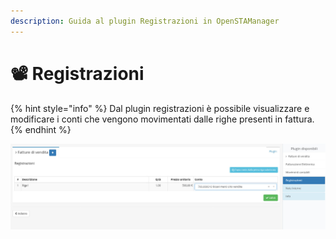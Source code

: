 ```yaml
---
description: Guida al plugin Registrazioni in OpenSTAManager
---
```


# 📽 Registrazioni

{% hint style="info" %}
Dal plugin registrazioni è possibile visualizzare e modificare i conti che vengono movimentati dalle righe presenti in fattura.
{% endhint %}

![](<../../../../../.gitbook/assets/image (151).png>)
